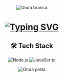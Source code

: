 <div align="center">

<!-- Onda branca topo -->
![Onda branca](https://capsule-render.vercel.app/api?type=waving&height=129&color=ffffff)

# [![Typing SVG](https://readme-typing-svg.demolab.com?font=Kavoon&weight=700&pause=1000&color=F7F7F7&background=FFFFFF00&width=435&lines=Ol%C3%A1%2C+eu+sou+Moservx)](https://git.io/typing-svg)

## 🛠️ Tech Stack

![Node.js](https://img.shields.io/badge/Node.js-000000?style=for-the-badge&logo=node.js&logoColor=white)
![JavaScript](https://img.shields.io/badge/JavaScript-FFFFFF?style=for-the-badge&logo=javascript&logoColor=white)

<!-- Onda preta base -->
![Onda preta](https://capsule-render.vercel.app/api?type=waving&height=120&color=black&section=footer)

</div>
